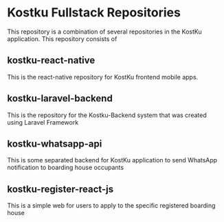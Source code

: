 # Kostku Fullstack Repositories
This repository is a combination of several repositories in the KostKu application. This repository consists of

## kostku-react-native
This is the react-native repository for KostKu frontend mobile apps.

## kostku-laravel-backend
This is the repository for the Kostku-Backend system that was created using Laravel Framework

## kostku-whatsapp-api
This is some separated backend for KostKu application to send WhatsApp notification to boarding house occupants

## kostku-register-react-js
This is a simple web for users to apply to the specific registered boarding house
